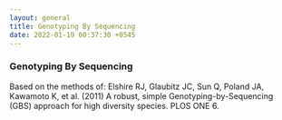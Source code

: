 ```yaml
---
layout: general 
title: Genotyping By Sequencing
date: 2022-01-19 00:37:30 +0545
---
```


### Genotyping By Sequencing

Based on the methods of: Elshire RJ, Glaubitz JC, Sun Q, Poland JA, Kawamoto K, et al. (2011) A robust, simple Genotyping-by-Sequencing (GBS) approach for high diversity species. PLOS ONE 6.
